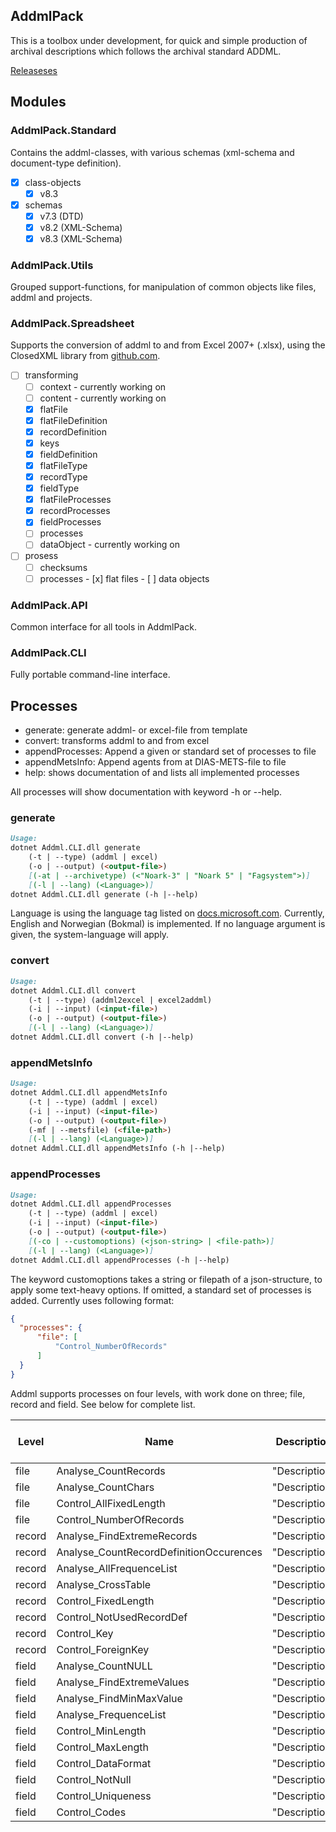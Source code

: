 ## AddmlPack
This is a toolbox under development, for quick and simple production of archival descriptions which follows the archival standard ADDML. 

[Releaseses](https://github.com/joergen-vs/addmlpack/releases)

## Modules

### AddmlPack.Standard
Contains the addml-classes, with various schemas (xml-schema and document-type definition).
- [x] class-objects
    - [x] v8.3
- [x] schemas
    - [x] v7.3 (DTD)
    - [x] v8.2 (XML-Schema)
    - [x] v8.3 (XML-Schema)

### AddmlPack.Utils
Grouped support-functions, for manipulation of common objects like files, addml and projects.

### AddmlPack.Spreadsheet
Supports the conversion of addml to and from Excel 2007+ (.xlsx), using the ClosedXML library from [github.com](https://github.com/ClosedXML/ClosedXML).
- [ ] transforming
    - [ ] context - currently working on
    - [ ] content - currently working on
    - [x] flatFile
    - [x] flatFileDefinition
    - [x] recordDefinition
    - [x] keys
    - [x] fieldDefinition
    - [x] flatFileType
    - [x] recordType
    - [x] fieldType
    - [x] flatFileProcesses
    - [x] recordProcesses
    - [x] fieldProcesses
    - [ ] processes
    - [ ] dataObject - currently working on
- [ ] prosess
    - [ ] checksums
    - [ ] processes
          - [x] flat files
          - [ ] data objects

### AddmlPack.API
Common interface for all tools in AddmlPack.

### AddmlPack.CLI
Fully portable command-line interface.

## Processes
- generate: generate addml- or excel-file from template
- convert: transforms addml to and from excel
- appendProcesses: Append a given or standard set of processes to file
- appendMetsInfo: Append agents from at DIAS-METS-file to file
- help: shows documentation of and lists all implemented processes

All processes will show documentation with keyword -h or --help.

### generate
```markdown
Usage:
dotnet Addml.CLI.dll generate
    (-t | --type) (addml | excel)
    (-o | --output) (<output-file>)
    [(-at | --archivetype) (<"Noark-3" | "Noark 5" | "Fagsystem">)]
    [(-l | --lang) (<Language>)]
dotnet Addml.CLI.dll generate (-h |--help)
```
Language is using the language tag listed on [docs.microsoft.com](https://docs.microsoft.com/en-us/openspecs/windows_protocols/ms-lcid/a9eac961-e77d-41a6-90a5-ce1a8b0cdb9c). Currently, English and Norwegian (Bokmal) is implemented. If no language argument is given, the system-language will apply.

### convert
```markdown
Usage:
dotnet Addml.CLI.dll convert
    (-t | --type) (addml2excel | excel2addml)
    (-i | --input) (<input-file>)
    (-o | --output) (<output-file>)
    [(-l | --lang) (<Language>)]
dotnet Addml.CLI.dll convert (-h |--help)
```

### appendMetsInfo
```markdown
Usage:
dotnet Addml.CLI.dll appendMetsInfo
    (-t | --type) (addml | excel)
    (-i | --input) (<input-file>)
    (-o | --output) (<output-file>)
    (-mf | --metsfile) (<file-path>)
    [(-l | --lang) (<Language>)]
dotnet Addml.CLI.dll appendMetsInfo (-h |--help)
```

### appendProcesses
```markdown
Usage:
dotnet Addml.CLI.dll appendProcesses
    (-t | --type) (addml | excel)
    (-i | --input) (<input-file>)
    (-o | --output) (<output-file>)
    [(-co | --customoptions) (<json-string> | <file-path>)]
    [(-l | --lang) (<Language>)]
dotnet Addml.CLI.dll appendProcesses (-h |--help)
```
The keyword customoptions takes a string or filepath of a json-structure, to apply some text-heavy options. If omitted, a standard set of processes is added. Currently uses following format:

```json
{
  "processes": {
      "file": [
          "Control_NumberOfRecords"
      ]
  }
}
```
Addml supports processes on four levels, with work done on three; file, record and field. See below for complete list.

| Level | Name | Description | Part of standard set |
| ----------- | ----------- | ----------- | ----------- |
| file | Analyse_CountRecords | "Description" | Yes |
| file | Analyse_CountChars | "Description" | No |
| file | Control_AllFixedLength | "Description" | No |
| file | Control_NumberOfRecords | "Description" | Yes |
| record | Analyse_FindExtremeRecords | "Description" | No |
| record | Analyse_CountRecordDefinitionOccurences | "Description" | Yes |
| record | Analyse_AllFrequenceList | "Description" | No |
| record | Analyse_CrossTable | "Description" | No |
| record | Control_FixedLength | "Description" | Yes |
| record | Control_NotUsedRecordDef | "Description" | Yes |
| record | Control_Key | "Description" | Yes |
| record | Control_ForeignKey | "Description" | Yes |
| field | Analyse_CountNULL | "Description" | Yes |
| field | Analyse_FindExtremeValues | "Description" | Yes |
| field | Analyse_FindMinMaxValue | "Description" | Yes |
| field | Analyse_FrequenceList | "Description" | Yes |
| field | Control_MinLength | "Description" | Yes |
| field | Control_MaxLength | "Description" | Yes |
| field | Control_DataFormat | "Description" | Yes |
| field | Control_NotNull | "Description" | Yes |
| field | Control_Uniqueness | "Description" | Yes |
| field | Control_Codes | "Description" | Yes |

